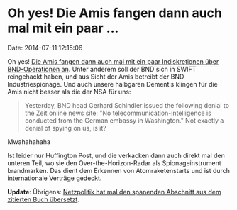 Oh yes! Die Amis fangen dann auch mal mit ein paar \...
=======================================================

Date: 2014-07-11 12:15:06

Oh yes! [Die Amis fangen dann auch mal mit ein paar Indiskretionen über
BND-Operationen
an](http://www.huffingtonpost.com/keith-thomson/oh-by-the-way-germany-spi_b_4184047.html).
Unter anderem soll der BND sich in SWIFT reingehackt haben, und aus
Sicht der Amis betreibt der BND Industriespionage. Und auch unsere
halbgaren Dementis klingen für die Amis nicht besser als die der NSA für
uns:

> Yesterday, BND head Gerhard Schindler issued the following denial to
> the Zeit online news site: \"No telecommunication-intelligence is
> conducted from the German embassy in Washington.\" Not exactly a
> denial of spying on us, is it?

Mwahahahaha

Ist leider nur Huffington Post, und die verkacken dann auch direkt mal
den unteren Teil, wo sie den Over-the-Horizon-Radar als
Spionageinstrument brandmarken. Das dient dem Erkennen von
Atomraketenstarts und ist durch internationale Verträge gedeckt.

**Update**: Übrigens: [Netzpolitik hat mal den spanenden Abschnitt aus
dem zitierten Buch
übersetzt](https://netzpolitik.org/2014/schon-2005-behauptet-der-bnd-hackt-computer-hat-swift-infiltriert-und-betreibt-industriespionage/).
